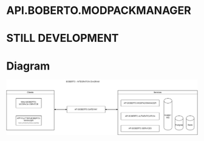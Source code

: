 # API.BOBERTO.MODPACKMANAGER

# STILL DEVELOPMENT

# Diagram

![img info](docs/imgs/boberto_diagram.png)

